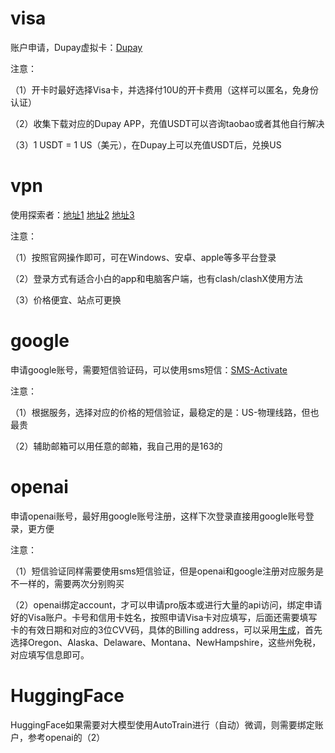 # visa
账户申请，Dupay虚拟卡：[Dupay](https://www.dupay.one/web-app/register-h5)

注意：

（1）开卡时最好选择Visa卡，并选择付10U的开卡费用（这样可以匿名，免身份认证）

（2）收集下载对应的Dupay APP，充值USDT可以咨询taobao或者其他自行解决

（3）1 USDT = 1 US（美元），在Dupay上可以充值USDT后，兑换US

# vpn
使用探索者：[地址1](www.qqcryxr.com) [地址2](www.cryxr2.com) [地址3](www.cryxr3.com)

注意：

（1）按照官网操作即可，可在Windows、安卓、apple等多平台登录

（2）登录方式有适合小白的app和电脑客户端，也有clash/clashX使用方法

（3）价格便宜、站点可更换

# google
申请google账号，需要短信验证码，可以使用sms短信：[SMS-Activate](https://sms-activate.org/cn)

注意：

（1）根据服务，选择对应的价格的短信验证，最稳定的是：US-物理线路，但也最贵

（2）辅助邮箱可以用任意的邮箱，我自己用的是163的

# openai
申请openai账号，最好用google账号注册，这样下次登录直接用google账号登录，更方便

注意：

（1）短信验证同样需要使用sms短信验证，但是openai和google注册对应服务是不一样的，需要两次分别购买

（2）openai绑定account，才可以申请pro版本或进行大量的api访问，绑定申请好的Visa账户。卡号和信用卡姓名，按照申请Visa卡对应填写，后面还需要填写卡的有效日期和对应的3位CVV码，具体的Billing address，可以采用[生成](http://www.haoweichi.com/)，首先选择Oregon、Alaska、Delaware、Montana、NewHampshire，这些州免税，对应填写信息即可。

# HuggingFace
HuggingFace如果需要对大模型使用AutoTrain进行（自动）微调，则需要绑定账户，参考openai的（2）
